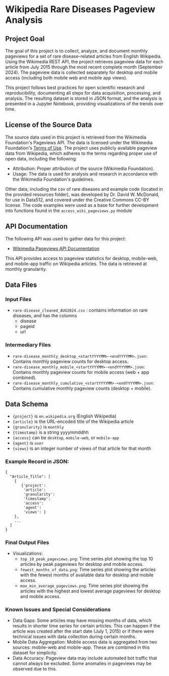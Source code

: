 # Wikipedia Rare Diseases Pageview Analysis

## Project Goal

The goal of this project is to collect, analyze, and document monthly pageviews for a set of rare disease-related articles from English Wikipedia. Using the Wikimedia REST API, the project retrieves pageview data for each article from July 2015 through the most recent complete month (September 2024). The pageview data is collected separately for desktop and mobile access (including both mobile web and mobile app views). 

This project follows best practices for open scientific research and reproducibility, documenting all steps for data acquisition, processing, and analysis. The resulting dataset is stored in JSON format, and the analysis is presented in a Jupyter Notebook, providing visualizations of the trends over time.

## License of the Source Data

The source data used in this project is retrieved from the Wikimedia Foundation's Pageviews API. The data is licensed under the Wikimedia Foundation's [Terms of Use](https://foundation.wikimedia.org/wiki/Terms_of_Use/en). The project uses publicly available pageview data from Wikipedia, which adheres to the terms regarding proper use of open data, including the following:
- Attribution: Proper attribution of the source (Wikimedia Foundation).
- Usage: The data is used for analysis and research in accordance with the Wikimedia Foundation's guidelines.

Other data, including the csv of rare diseases and example code (located in the provided resources folder), was developed by Dr. David W. McDonald, for use in Data512, and covered under the Creative Commons CC-BY license. The code examples were used as a base for further development into functions found in the `access_wiki_pageviews.py` module

## API Documentation

The following API was used to gather data for this project:
- [Wikimedia Pageviews API Documentation](https://wikitech.wikimedia.org/wiki/Analytics/AQS/Pageviews)

This API provides access to pageview statistics for desktop, mobile-web, and mobile-app traffic on Wikipedia articles. The data is retrieved at monthly granularity.

## Data Files

### Input Files
- `rare-disease_cleaned_AUG2024.csv` : contains information on rare diseases, and has the columns 
   - disease
   - pageid
   - url

### Intermediary Files
- `rare-disease_monthly_desktop_<startYYYYMM>-<endYYYYMM>.json`: Contains monthly pageview counts for desktop access.
- `rare-disease_monthly_mobile_<startYYYYMM>-<endYYYYMM>.json`: Contains monthly pageview counts for mobile access (web + app combined).
- `rare-disease_monthly_cumulative_<startYYYYMM>-<endYYYYMM>.json`: Contains cumulative monthly pageview counts (desktop + mobile).


## Data Schema
- `{project}` is `en.wikipedia.org` (English Wikipedia)
- `{article}` is the URL-encoded title of the Wikipedia article
- `{granularity}` is `monthly`
- `{timestamp}` is a string yyyymmddhh
- `{access}` can be `desktop`, `mobile-web`, or `mobile-app`
- `{agent}` is `user`
- `{views}` is an integer number of views of that article for that month

### Example Record in JSON:
```
{
  "Article_Title": [
    {
       {'project': 
        'article': 
        'granularity': 
        'timestamp': 
        'access': 
        'agent': 
        'views': }
    },
    ...
  ]
}
```

### Final Output Files
- Visualizations:
  - `top_10_peak_pageviews.png`: Time series plot showing the top 10 articles by peak pageviews for desktop and mobile access.
  - `fewest_months_of_data.png`: Time series plot showing the articles with the fewest months of available data for desktop and mobile access.
  - `max_min_average_pageviews.png`: Time series plot showing the articles with the highest and lowest average pageviews for desktop and mobile access.

### Known Issues and Special Considerations
- Data Gaps: Some articles may have missing months of data, which results in shorter time series for certain articles. This can happen if the article was created after the start date (July 1, 2015) or if there were technical issues with data collection during certain months.
- Mobile Data Aggregation: Mobile access data is aggregated from two sources: mobile-web and mobile-app. These are combined in this dataset for simplicity.
- Data Accuracy: Pageview data may include automated bot traffic that cannot always be excluded. Some anomalies in pageviews may be observed due to this.